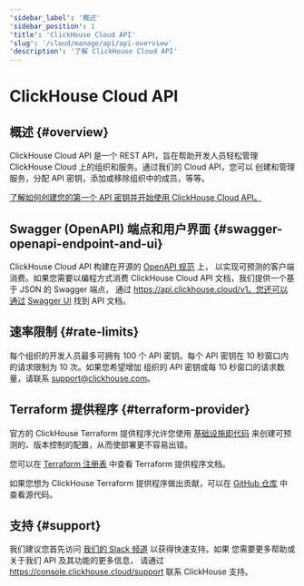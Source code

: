 ```yaml
---
'sidebar_label': '概述'
'sidebar_position': 1
'title': 'ClickHouse Cloud API'
'slug': '/cloud/manage/api/api-overview'
'description': '了解 ClickHouse Cloud API'
---
```





# ClickHouse Cloud API

## 概述 {#overview}

ClickHouse Cloud API 是一个 REST API，旨在帮助开发人员轻松管理 
ClickHouse Cloud 上的组织和服务。通过我们的 Cloud API，您可以 
创建和管理服务，分配 API 密钥，添加或移除组织中的成员，等等。

[了解如何创建您的第一个 API 密钥并开始使用 ClickHouse Cloud API。](/cloud/manage/openapi.md)

## Swagger (OpenAPI) 端点和用户界面 {#swagger-openapi-endpoint-and-ui}

ClickHouse Cloud API 构建在开源的 [OpenAPI 规范](https://www.openapis.org/) 上， 
以实现可预测的客户端消费。如果您需要以编程方式消费 ClickHouse Cloud API 文档，我们提供一个基于 JSON 的 Swagger 端点， 
通过 https://api.clickhouse.cloud/v1。您还可以通过 
[Swagger UI](https://clickhouse.com/docs/cloud/manage/api/swagger) 找到 API 文档。

## 速率限制 {#rate-limits}

每个组织的开发人员最多可拥有 100 个 API 密钥。每个 API 密钥在 10 秒窗口内的请求限制为 10 次。如果您希望增加 
组织的 API 密钥或每 10 秒窗口的请求数量，请联系 support@clickhouse.com。

## Terraform 提供程序 {#terraform-provider}

官方的 ClickHouse Terraform 提供程序允许您使用 [基础设施即代码](https://www.redhat.com/en/topics/automation/what-is-infrastructure-as-code-iac) 
来创建可预测的、版本控制的配置，从而使部署更不容易出错。

您可以在 [Terraform 注册表](https://registry.terraform.io/providers/ClickHouse/clickhouse/latest/docs) 中查看 Terraform 提供程序文档。

如果您想为 ClickHouse Terraform 提供程序做出贡献，可以在 [GitHub 仓库](https://github.com/ClickHouse/terraform-provider-clickhouse) 中查看源代码。

## 支持 {#support}

我们建议您首先访问 [我们的 Slack 频道](https://clickhouse.com/slack) 以获得快速支持。如果 
您需要更多帮助或关于我们 API 及其功能的更多信息， 
请通过 https://console.clickhouse.cloud/support 联系 ClickHouse 支持。
